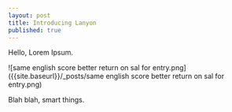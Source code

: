 ```yaml
---
layout: post
title: Introducing Lanyon
published: true
---
```



Hello, Lorem Ipsum.

![same english score better return on sal for entry.png]({{site.baseurl}}/_posts/same english score better return on sal for entry.png)


Blah blah, smart things. 

